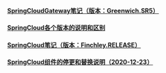 
#### [SpringCloudGateway笔记（版本：Greenwich.SR5）](./Java相关\微服务-分布式\SpringCoud/SpringCloudGateway笔记（版本：Greenwich.SR5）.md)
#### [SpringCloud各个版本的说明和区别](./Java相关\微服务-分布式\SpringCoud/SpringCloud各个版本的说明和区别.md)
#### [SpringCloud笔记（版本：Finchley.RELEASE）](./Java相关\微服务-分布式\SpringCoud/SpringCloud笔记（版本：Finchley.RELEASE）.md)
#### [SpringCloud组件的停更和替换说明（2020-12-23）](./Java相关\微服务-分布式\SpringCoud/SpringCloud组件的停更和替换说明（2020-12-23）.md)